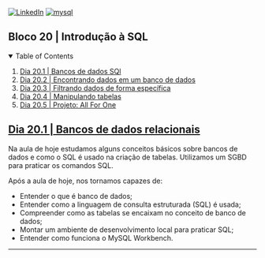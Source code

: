 <!-- PROJECT SHIELDS -->
[![LinkedIn][linkedin-shield]][linkedin-url]
[![mysql][mysql-shield]][mysql-url]

<h2>Bloco 20 | Introdução à SQL</h2>

<!-- TABLE OF CONTENTS -->
<details open="open">
  <summary>Table of Contents</summary>
  <ol>
    <li>
      <a href="#dia-20.1">Dia 20.1 | Bancos de dados SQl</a>
    </li>
    <li>
      <a href="#dia-20.2">Dia 20.2 | Encontrando dados em um banco de dados</a>
    </li>
    <li>
      <a href="#dia-20.3">Dia 20.3 | Filtrando dados de forma específica</a>
    </li>
    <li>
      <a href="#dia-20.4">Dia 20.4 | Manipulando tabelas</a>
    </li>
    <li>
      <a href="#dia-20.5">Dia 20.5 | Projeto: All For One</a>
    </li>
  </ol>
</details>

<!-- Dia 20.1 | Context API do React -->
## <a id="dia-20.1" href="20.1">Dia 20.1 | Bancos de dados relacionais</a>
Na aula de hoje estudamos alguns conceitos básicos sobre bancos de dados e como o SQL é usado na criação de tabelas. Utilizamos um SGBD para praticar os comandos SQL.

Após a aula de hoje, nos tornamos capazes de:
- Entender o que é banco de dados;
- Entender como a linguagem de consulta estruturada (SQL) é usada;
- Compreender como as tabelas se encaixam no conceito de banco de dados;
- Montar um ambiente de desenvolvimento local para praticar SQL;
- Entender como funciona o MySQL Workbench.

---

<!-- MARKDOWN LINKS & IMAGES -->
[linkedin-shield]: https://img.shields.io/badge/-LinkedIn-black.svg?style=for-the-badge&logo=linkedin&colorB=555
[linkedin-url]: https://linkedin.com/in/rafaelgeronimo

[mysql-shield]: https://img.shields.io/badge/mysql-%2300f.svg?style=for-the-badge&logo=mysql&logoColor=white
[mysql-url]: https://www.mysql.com/